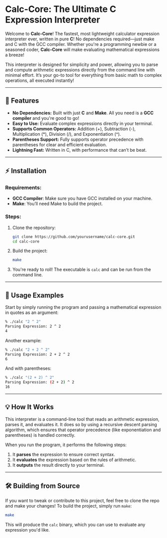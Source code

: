 
# **Calc-Core: The Ultimate C Expression Interpreter**

Welcome to **Calc-Core**! The fastest, most lightweight calculator expression interpreter ever, written in pure **C**! No dependencies required—just make and C with the GCC compiler. Whether you're a programming newbie or a seasoned coder, **Calc-Core** will make evaluating mathematical expressions a breeze!

This interpreter is designed for simplicity and power, allowing you to parse and compute arithmetic expressions directly from the command line with minimal effort. It’s your go-to tool for everything from basic math to complex operations, all executed instantly!

---

## 🚀 **Features**
- **No Dependencies:** Built with just **C** and **Make**. All you need is a **GCC compiler** and you're good to go!
- **Easy to Use:** Evaluate complex expressions directly in your terminal.
- **Supports Common Operators:** Addition (+), Subtraction (-), Multiplication (*), Division (/), and Exponentiation (^).
- **Parentheses Support:** Fully supports operator precedence with parentheses for clear and efficient evaluation.
- **Lightning Fast:** Written in C, with performance that can’t be beat.

---

## ⚡ **Installation**

### Requirements:
- **GCC Compiler**: Make sure you have GCC installed on your machine.
- **Make**: You’ll need Make to build the project.

### Steps:
1. Clone the repository:
   ```bash
   git clone https://github.com/yourusername/calc-core.git
   cd calc-core
   ```

2. Build the project:
   ```bash
   make
   ```

3. You're ready to roll! The executable is `calc` and can be run from the command line.

---

## 🧮 **Usage Examples**

Start by simply running the program and passing a mathematical expression in quotes as an argument:

```bash
% ./calc "2 ^ 2"
Parsing Expression: 2 ^ 2
4
```

Another example:

```bash
% ./calc "2 + 2 ^ 2"
Parsing Expression: 2 + 2 ^ 2
6
```

And with parentheses:

```bash
% ./calc "(2 + 2) ^ 2"
Parsing Expression: (2 + 2) ^ 2
16
```

---

## 💡 **How It Works**
This interpreter is a command-line tool that reads an arithmetic expression, parses it, and evaluates it. It does so by using a recursive descent parsing algorithm, which ensures that operator precedence (like exponentiation and parentheses) is handled correctly.

When you run the program, it performs the following steps:
1. It **parses** the expression to ensure correct syntax.
2. It **evaluates** the expression based on the rules of arithmetic.
3. It **outputs** the result directly to your terminal.

---

## 🛠 **Building from Source**

If you want to tweak or contribute to this project, feel free to clone the repo and make your changes! To build the project, simply run `make`:

```bash
make
```

This will produce the `calc` binary, which you can use to evaluate any expression you'd like.
